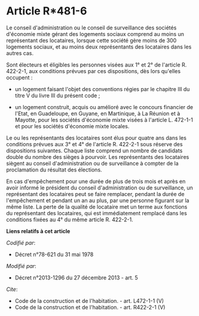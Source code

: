 # Article R*481-6

Le conseil d'administration ou le conseil de surveillance des sociétés d'économie mixte gérant des logements sociaux comprend
au moins un représentant des locataires, lorsque cette société gère moins de 300 logements sociaux, et au moins deux
représentants des locataires dans les autres cas. 

Sont électeurs et éligibles les personnes visées aux 1° et 2° de l'article R. 422-2-1, aux conditions prévues par ces
dispositions, dès lors qu'elles occupent :

- un logement faisant l'objet des conventions régies par le chapitre III du titre V du livre III du présent code ;

- un logement construit, acquis ou amélioré avec le concours financier de l'Etat, en Guadeloupe, en Guyane, en Martinique, à
La Réunion et à Mayotte, pour les sociétés d'économie mixte visées à l'article L. 472-1-1 et pour les sociétés d'économie
mixte locales. 

Le ou les représentants des locataires sont élus pour quatre ans dans les conditions prévues aux 3° et 4° de l'article R.
422-2-1 sous réserve des dispositions suivantes. Chaque liste comprend un nombre de candidats double du nombre des sièges à
pourvoir. Les représentants des locataires siègent au conseil d'administration ou de surveillance à compter de la
proclamation du résultat des élections. 

En cas d'empêchement pour une durée de plus de trois mois et après en avoir informé le président du conseil d'administration
ou de surveillance, un représentant des locataires peut se faire remplacer, pendant la durée de l'empêchement et pendant un
an au plus, par une personne figurant sur la même liste. La perte de la qualité de locataire met un terme aux fonctions du
représentant des locataires, qui est immédiatement remplacé dans les conditions fixées au 4° du même article R. 422-2-1.

**Liens relatifs à cet article**

_Codifié par_:

  - Décret n°78-621 du 31 mai 1978

_Modifié par_:

  - Décret n°2013-1296 du 27 décembre 2013 - art. 5

_Cite_:

  - Code de la construction et de l'habitation. - art. L472-1-1 (V)
  - Code de la construction et de l'habitation. - art. R422-2-1 (V)
